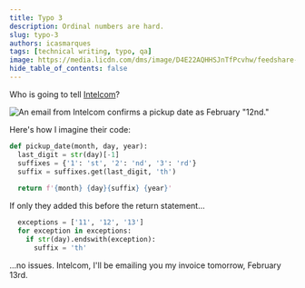 ```yaml
---
title: Typo 3
description: Ordinal numbers are hard.
slug: typo-3
authors: icasmarques
tags: [technical writing, typo, qa]
image: https://media.licdn.com/dms/image/D4E22AQHHSJnTfPcvhw/feedshare-shrink_800/0/1707693101339?e=1710979200&v=beta&t=qCV_yk6l6NRLQniMoWb5OJoZWN79xqSBwuZDA4Wv-H8
hide_table_of_contents: false
---
```


Who is going to tell [Intelcom](https://www.linkedin.com/company/intelcom-)?

![An email from Intelcom confirms a pickup date as February "12nd."](https://media.licdn.com/dms/image/D4E22AQHHSJnTfPcvhw/feedshare-shrink_800/0/1707693101339?e=1710979200&v=beta&t=qCV_yk6l6NRLQniMoWb5OJoZWN79xqSBwuZDA4Wv-H8)

Here's how I imagine their code:

```python
def pickup_date(month, day, year):
  last_digit = str(day)[-1]
  suffixes = {'1': 'st', '2': 'nd', '3': 'rd'}
  suffix = suffixes.get(last_digit, 'th')
 
  return f'{month} {day}{suffix} {year}'
```

If only they added this before the return statement...

```python
  exceptions = ['11', '12', '13']
  for exception in exceptions:
    if str(day).endswith(exception):
      suffix = 'th'
```
...no issues. Intelcom, I'll be emailing you my invoice tomorrow, February 13rd.
